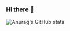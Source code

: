 ### Hi there 👋

![Anurag's GitHub stats](https://github-readme-stats.vercel.app/api?username=jonatanmgit&count_private=true)
